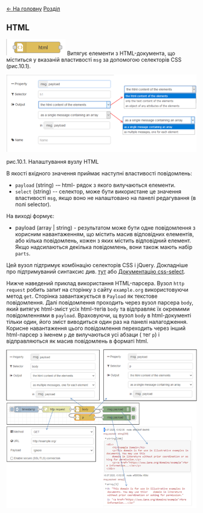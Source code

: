 [<- На головну](../)  [Розділ](README.md)

## HTML

![img](media/html.png) Витягує елементи з HTML-документа, що міститься у вказаній властивості `msg`  за допомогою селекторів CSS (рис.10.1).

![img](media/10_1.png)

рис.10.1. Налаштування вузлу HTML

В якості вхідного значення приймає наступні властивості повідомлень:

- `payload` (string) -– html- рядок з якого вилучаються елементи.
- `select` (string) -- селектор, може бути використане це значення властивості `msg`, якщо воно не налаштовано на панелі редагування (в полі selector).

На виході формує:

- payload (array | string) - результатом може бути одне повідомлення з корисним навантаженням, що містить масив відповідних елементів, або кілька  повідомлень, кожен з яких містить відповідний елемент. Якщо надсилаються  декілька повідомлень, вони також мають набір `parts`.

Цей вузол підтримує комбінацію селекторів CSS і jQuery. Докладніше про підтримуваний синтаксис див. [тут](https://developer.mozilla.org/uk/docs/Web/CSS/CSS_Selectors) або [Документацію css-select](https://github.com/fb55/CSSselect#user-content-supported-selectors). 

Нижче наведений приклад використання HTML-парсера. Вузол `http request` робить запит на сторінку з сайту `example.org` використовуючи метод `get`. Сторінка завантажується в `Payload` як текстове повідомлення. Далі повідомлення проходить через вузол парсера `body`, який витягує html-зміст усіх html-тегів `body` та відправляє їх окремими повідомленнями в `payload`. Враховуючи, щ вузол `body` в html-документі тільки один, його зміст виводиться один раз на панелі налагодження. Корисне навантаження цього повідомлення переходить через інший html-парсер з іменем `p` де вилучаються усі абзаци ( тег `p`) і відправляються як масив повідомлень в форматі html.        

![img](media/html_exmpl.png)